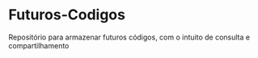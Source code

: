 # Futuros-Codigos
Repositório para armazenar futuros códigos, com o intuito de consulta e compartilhamento
